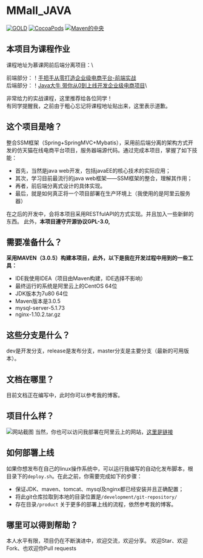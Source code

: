 # MMall_JAVA

[![GOLD](https://img.shields.io/aur/license/yaourt.svg)]()
[![CocoaPods](https://img.shields.io/cocoapods/metrics/doc-percent/AFNetworking.svg)]()
[![Maven的中央](https://img.shields.io/maven-central/v/org.apache.maven/apache-maven.svg)]()

## 本项目为课程作业

课程地址为慕课网前后端分离项目：\

前端部分：！[手把手从零打造企业级电商平台-前端实战](https://coding.imooc.com/learn/list/109.html)\
后端部分：！[Java大牛 带你从0到上线开发企业级电商项目](https://coding.imooc.com/learn/list/96.html)\

非常给力的实战课程，这里推荐给各位同学！\
有同学提醒我，之前由于粗心忘记将课程地址贴出来，这里表示道歉。

## 这个项目是啥？

整合SSM框架（Spring+SpringMVC+Mybatis），采用前后端分离的架构方式开发的仿天猫在线电商平台项目，服务器端源代码。通过完成本项目，掌握了如下技能：

+ 首先，当然是java web开发，包括javaEE的核心技术的实际应用；
+ 其次，学习目前最流行的java web框架——SSM框架的整合，理解其作用；
+ 再者，前后端分离式设计的具体实现。
+ 最后，就是如何真正将一个项目部署在生产环境上（我使用的是阿里云服务器）

在之后的开发中，会将本项目采用RESTfulAPI的方式实现。并且加入一些新鲜的东西。
此外，<b>本项目遵守开源协议GPL-3.0,</b>

## 需要准备什么？

<b>采用MAVEN（3.0.5）构建本项目，此外，以下是我在开发过程中用到的一些工具：</b>

* IDE我使用IDEA（项目由Maven构建，IDE选择不影响）
* 最终运行的系统是阿里云上的CentOS 64位
* JDK版本为7u80 64位
* Maven版本是3.0.5
* mysql-server-5.1.73
* nginx-1.10.2.tar.gz

## 这些分支是什么？

dev是开发分支，release是发布分支，master分支是主要分支（最新的可用版本）。

## 文档在哪里？

目前文档正在编写中，此时你可以参考我的博客。

## 项目什么样？

![网站截图](https://github.com/Liweimin0512/MMall_JAVA/blob/master/doc/myweb-1.gif)
当然，你也可以访问我部署在阿里云上的网站，[这里是链接](http://imitationtmall.xin/)
## 如何部署上线

如果你想发布在自己的linux操作系统中，可以运行我编写的自动化发布脚本，根目录下的`deploy.sh`。在此之前，你需要完成如下的步骤：
  
* 保证JDK、maven、tomcat、mysql及nginx都已经安装并且正确配置；
* 将此git仓库拉取到本地的目录位置是`/development/git-repository/`
* 存在目录`/product`
关于更多的部署上线的流程，依然参考我的博客。

## 哪里可以得到帮助？

本人水平有限，项目仍在不断演进中，欢迎交流，欢迎分享。
欢迎Star、欢迎Fork、也欢迎你Pull requests
